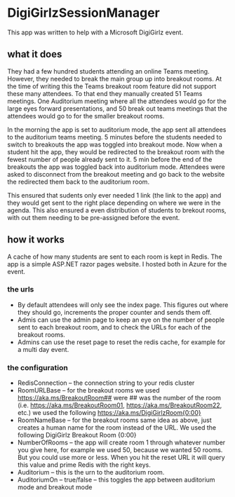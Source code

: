 # DigiGirlzSessionManager

This app was written to help with a Microsoft DigiGirlz event. 

## what it does

They had a few hundred students attending an online Teams meeting. However, they needed to break the main group up into breakout rooms. At the time of writing this the Teams breakout room feature did not support these many attendees. To that end they manually created 51 Teams meetings. One Auditorium meeting where all the attendees would go for the large eyes forward presentations, and 50 break out teams meetings that the attendees would go to for the smaller breakout rooms. 

In the morning the app is set to auditorium mode, the app sent all attendees to the auditorium teams meeting. 5 minutes before the students needed to switch to breakouts the app was toggled into breakout mode. Now when a student hit the app, they would be redirected to the breakout room with the fewest number of people already sent to it. 5 min before the end of the breakouts the app was toggled back into auditorium mode. Attendees were asked to disconnect from the breakout meeting and go back to the website the redirected them back to the auditorium room. 

This ensured that sudents only ever needed 1 link (the link to the app) and they would get sent to the right place depending on where we were in the agenda. This also ensured a even distribution of students to brekout rooms, with out them needing to be pre-assigned before the event. 

## how it works

A cache of how many students are sent to each room is kept in Redis. The app is a simple ASP.NET razor pages website. I hosted both in Azure for the event. 

### the urls

- By default attendees will only see the index page. This figures out where they should go, increments the proper counter and sends them off. 
- Admis can use the admin page to keep an eye on the number of people sent to each breakout room, and to check the URLs for each of the breakout rooms. 
- Admins can use the reset page to reset the redis cache, for example for a multi day event. 

### the configuration

- RedisConnection – the connection string to your redis cluster
- RoomURLBase – for the breakout rooms we used https://aka.ms/BreakoutRoom## were ## was the number of the room (i.e. https://aka.ms/BreakoutRoom01, https://aka.ms/BreakoutRoom22, etc.) we used the following https://aka.ms/DigiGirlzRoom{0:00}
- RoomNameBase – for the breakout rooms same idea as above, just creates a human name for the room instead of the URL. We used the following DigiGirlz Breakout Room {0:00}
- NumberOfRooms – the app will create room 1 through whatever number you give here, for example we used 50, because we wanted 50 rooms. But you could use more or less. When you hit the reset URL it will query this value and prime Redis with the right keys. 
- Auditorium – this is the urn to the auditorium room. 
- AuditoriumOn – true/false – this toggles the app between auditorium mode and breakout mode
